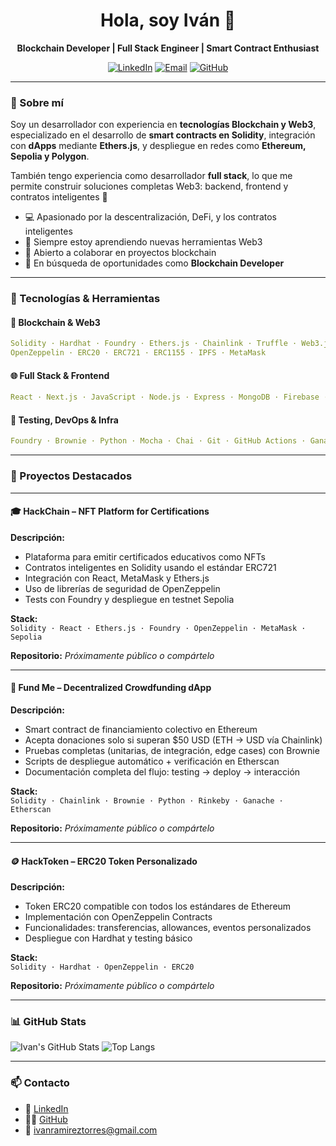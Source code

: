 
<h1 align="center">Hola, soy Iván 👋</h1>

<p align="center">
  <strong>Blockchain Developer | Full Stack Engineer | Smart Contract Enthusiast</strong>
</p>

<p align="center">
  <a href="https://www.linkedin.com/in/ivanramireztorres/"><img alt="LinkedIn" src="https://img.shields.io/badge/LinkedIn-blue?style=for-the-badge&logo=linkedin"></a>
  <a href="mailto:ivanramireztorres@gmail.com"><img alt="Email" src="https://img.shields.io/badge/email-D14836?style=for-the-badge&logo=gmail&logoColor=white"></a>
  <a href="https://github.com/ivanramirez2"><img alt="GitHub" src="https://img.shields.io/badge/GitHub-100000?style=for-the-badge&logo=github&logoColor=white"></a>
</p>

---

### 🧠 Sobre mí

Soy un desarrollador con experiencia en **tecnologías Blockchain y Web3**, especializado en el desarrollo de **smart contracts en Solidity**, integración con **dApps** mediante **Ethers.js**, y despliegue en redes como **Ethereum, Sepolia y Polygon**.

También tengo experiencia como desarrollador **full stack**, lo que me permite construir soluciones completas Web3: backend, frontend y contratos inteligentes 🔐

- 💻 Apasionado por la descentralización, DeFi, y los contratos inteligentes
- 🧠 Siempre estoy aprendiendo nuevas herramientas Web3
- 🤝 Abierto a colaborar en proyectos blockchain
- 🚀 En búsqueda de oportunidades como **Blockchain Developer**

---

### 💼 Tecnologías & Herramientas

#### 🧱 Blockchain & Web3

```yaml
Solidity · Hardhat · Foundry · Ethers.js · Chainlink · Truffle · Web3.js
OpenZeppelin · ERC20 · ERC721 · ERC1155 · IPFS · MetaMask
```
#### 🌐 Full Stack & Frontend

```yaml
React · Next.js · JavaScript · Node.js · Express · MongoDB · Firebase · TailwindCSS
```
#### 🧪 Testing, DevOps & Infra

```yaml
Foundry · Brownie · Python · Mocha · Chai · Git · GitHub Actions · Ganache · Etherscan APIs
```
---
### 🚀 Proyectos Destacados

---

#### 🎓 HackChain – NFT Platform for Certifications

**Descripción:**

- Plataforma para emitir certificados educativos como NFTs  
- Contratos inteligentes en Solidity usando el estándar ERC721  
- Integración con React, MetaMask y Ethers.js  
- Uso de librerías de seguridad de OpenZeppelin  
- Tests con Foundry y despliegue en testnet Sepolia

**Stack:**  
`Solidity · React · Ethers.js · Foundry · OpenZeppelin · MetaMask · Sepolia`

**Repositorio:** _Próximamente público o compártelo_

---

#### 💸 Fund Me – Decentralized Crowdfunding dApp

**Descripción:**

- Smart contract de financiamiento colectivo en Ethereum  
- Acepta donaciones solo si superan $50 USD (ETH → USD vía Chainlink)  
- Pruebas completas (unitarias, de integración, edge cases) con Brownie  
- Scripts de despliegue automático + verificación en Etherscan  
- Documentación completa del flujo: testing → deploy → interacción

**Stack:**  
`Solidity · Chainlink · Brownie · Python · Rinkeby · Ganache · Etherscan`

**Repositorio:** _Próximamente público o compártelo_

---

#### 🪙 HackToken – ERC20 Token Personalizado

**Descripción:**

- Token ERC20 compatible con todos los estándares de Ethereum  
- Implementación con OpenZeppelin Contracts  
- Funcionalidades: transferencias, allowances, eventos personalizados  
- Despliegue con Hardhat y testing básico

**Stack:**  
`Solidity · Hardhat · OpenZeppelin · ERC20`

**Repositorio:** _Próximamente público o compártelo_

---

### 📊 GitHub Stats

![Ivan's GitHub Stats](https://github-readme-stats.vercel.app/api?username=ivanramirez2&show_icons=true&theme=radical)
![Top Langs](https://github-readme-stats.vercel.app/api/top-langs/?username=ivanramirez2&layout=compact&theme=radical)

---

### 📫 Contacto

- 💼 [LinkedIn](https://www.linkedin.com/in/ivanramireztorres/)
- 🧑‍💻 [GitHub](https://github.com/ivanramirez2)
- 📧 [ivanramireztorres@gmail.com](mailto:ivanramireztorres@gmail.com)

```
